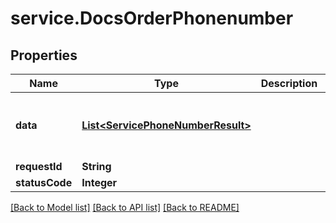 # service.DocsOrderPhonenumber

## Properties
Name | Type | Description | Notes
------------ | ------------- | ------------- | -------------
**data** | [**List&lt;ServicePhoneNumberResult&gt;**](ServicePhoneNumberResult.md) |  | [optional] [default to new ArrayList<>()]
**requestId** | **String** |  | [optional] 
**statusCode** | **Integer** |  | [optional] 

[[Back to Model list]](../README.md#documentation-for-models) [[Back to API list]](../README.md#documentation-for-api-endpoints) [[Back to README]](../README.md)


